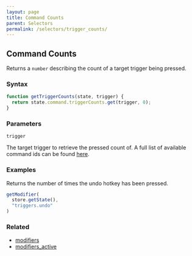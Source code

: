 ```yaml
---
layout: page
title: Command Counts
parent: Selectors
permalink: /selectors/trigger_counts/
---
```


## Command Counts

Returns a `number` describing the count of a target trigger being pressed.

### Syntax

```js
function getTriggerCounts(state, trigger) {
  return state.command.triggerCounts.get(trigger, 0);
}
```

### Parameters

`trigger`

The target trigger to retrieve the pressed count of. A full list of available command ids can be found [here](/externals/commands/).

### Examples

Returns the number of times the undo hotkey has been pressed.

```js
getModifier(
  store.getState(),
  "triggers.undo"
)
```

### Related

- [modifiers](./modifiers.md)
- [modifiers_active](./modifiers_active.md)
